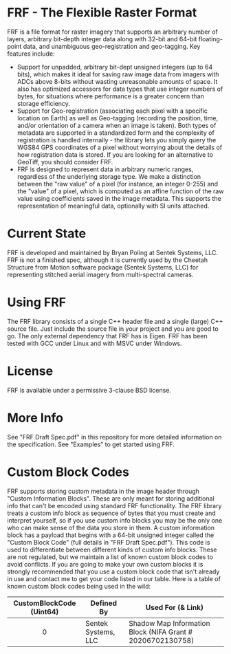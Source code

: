 # FRF - The Flexible Raster Format
FRF is a file format for raster imagery that supports an arbitrary number of layers, arbitrary bit-depth integer data along with 32-bit and 64-bit floating-point data, and unambiguous geo-registration and geo-tagging. Key features include:

 - Support for unpadded, arbitrary bit-dept unsigned integers (up to 64 bits), which makes it ideal for saving raw image data from imagers with ADCs above 8-bits without wasting unreasonable amounts of space. It also has optimized accessors for data types that use integer numbers of bytes, for situations where performance is a greater concern than storage efficiency.
 - Support for Geo-registration (associating each pixel with a specific location on Earth) as well as Geo-tagging (recording the position, time, and/or orientation of a camera when an image is taken). Both types of metadata are supported in a standardized form and the complexity of registration is handled internally - the library lets you simply query the WGS84 GPS coordinates of a pixel without worrying about the details of how registration data is stored. If you are looking for an alternative to GeoTiff, you should consider FRF.
 - FRF is designed to represent data in arbitrary numeric ranges, regardless of the underlying storage type. We make a distinction between the "raw value" of a pixel (for instance, an integer 0-255) and the "value" of a pixel, which is computed as an affine function of the raw value using coefficients saved in the image metadata. This supports the representation of meaningful data, optionally with SI units attached.
 
# Current State
FRF is developed and maintained by Bryan Poling at Sentek Systems, LLC. FRF is not a finished spec, although it is currently used by the Cheetah Structure from Motion software package (Sentek Systems, LLC) for representing stitched aerial imagery from multi-spectral cameras.

# Using FRF
The FRF library consists of a single C++ header file and a single (large) C++ source file. Just include the source file in your project and you are good to go. The only external dependency that FRF has is Eigen. FRF has been tested with GCC under Linux and with MSVC under Windows.

# License
FRF is available under a permissive 3-clause BSD license.

# More Info
See "FRF Draft Spec.pdf" in this repository for more detailed information on the specification. See "Examples" to get started using FRF.

# Custom Block Codes
FRF supports storing custom metadata in the image header through "Custom Information Blocks". These are only meant for storing additional info that can't be encoded using standard FRF functionality. The FRF library treats a custom info block as sequence of bytes that you must create and interpret yourself, so if you use custom info blocks you may be the only one who can make sense of the data you store in them. A custom information block has a payload that begins with a 64-bit unsigned integer called the "Custom Block Code" (full details in "FRF Draft Spec.pdf"). This code is used to differentiate between different kinds of custom info blocks. These are not regulated, but we maintain a list of known custom block codes to avoid conflicts. If you are going to make your own custom blocks it is strongly recommended that you use a custom block code that isn't already in use and contact me to get your code listed in our table. Here is a table of known custom block codes being used in the wild:

| CustomBlockCode (Uint64) | Defined By | Used For (& Link) |
| :----------------------: | ---------- | ------------------------|
| 0 | Sentek Systems, LLC | Shadow Map Information Block (NIFA Grant # 20206702130758) |

